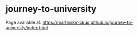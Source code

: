 # journey-to-university
Page available at: https://martinskmickus.github.io/journey-to-university/index.html
